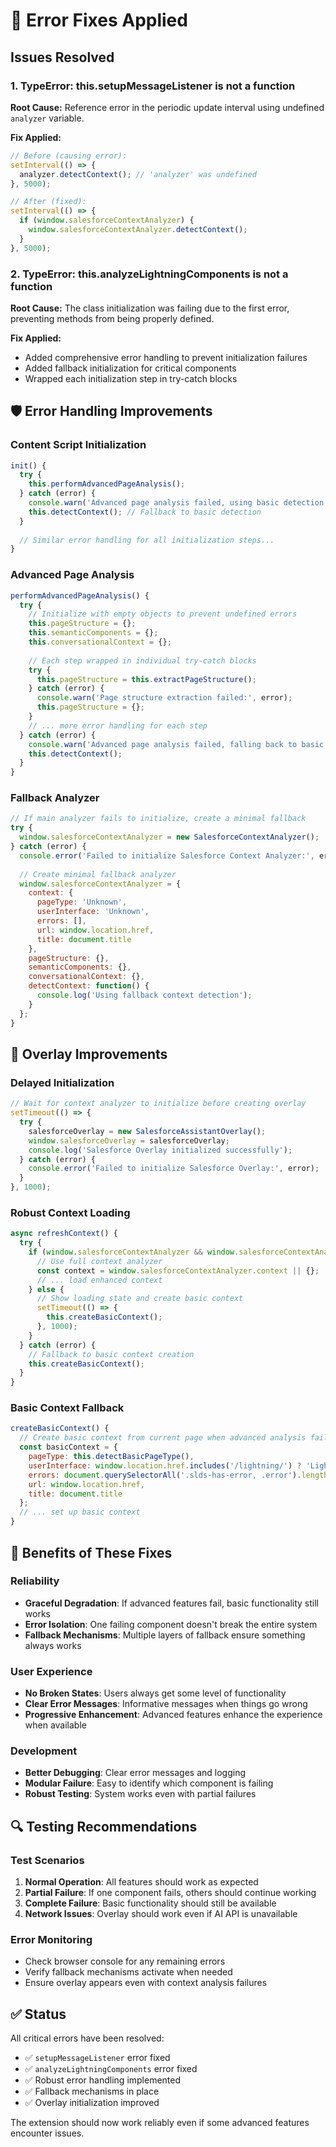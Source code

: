# 🔧 Error Fixes Applied

## Issues Resolved

### 1. **TypeError: this.setupMessageListener is not a function**
**Root Cause:** Reference error in the periodic update interval using undefined `analyzer` variable.

**Fix Applied:**
```javascript
// Before (causing error):
setInterval(() => {
  analyzer.detectContext(); // 'analyzer' was undefined
}, 5000);

// After (fixed):
setInterval(() => {
  if (window.salesforceContextAnalyzer) {
    window.salesforceContextAnalyzer.detectContext();
  }
}, 5000);
```

### 2. **TypeError: this.analyzeLightningComponents is not a function**
**Root Cause:** The class initialization was failing due to the first error, preventing methods from being properly defined.

**Fix Applied:**
- Added comprehensive error handling to prevent initialization failures
- Added fallback initialization for critical components
- Wrapped each initialization step in try-catch blocks

## 🛡️ Error Handling Improvements

### **Content Script Initialization**
```javascript
init() {
  try {
    this.performAdvancedPageAnalysis();
  } catch (error) {
    console.warn('Advanced page analysis failed, using basic detection:', error);
    this.detectContext(); // Fallback to basic detection
  }
  
  // Similar error handling for all initialization steps...
}
```

### **Advanced Page Analysis**
```javascript
performAdvancedPageAnalysis() {
  try {
    // Initialize with empty objects to prevent undefined errors
    this.pageStructure = {};
    this.semanticComponents = {};
    this.conversationalContext = {};
    
    // Each step wrapped in individual try-catch blocks
    try {
      this.pageStructure = this.extractPageStructure();
    } catch (error) {
      console.warn('Page structure extraction failed:', error);
      this.pageStructure = {};
    }
    // ... more error handling for each step
  } catch (error) {
    console.warn('Advanced page analysis failed, falling back to basic detection:', error);
    this.detectContext();
  }
}
```

### **Fallback Analyzer**
```javascript
// If main analyzer fails to initialize, create a minimal fallback
try {
  window.salesforceContextAnalyzer = new SalesforceContextAnalyzer();
} catch (error) {
  console.error('Failed to initialize Salesforce Context Analyzer:', error);
  
  // Create minimal fallback analyzer
  window.salesforceContextAnalyzer = {
    context: {
      pageType: 'Unknown',
      userInterface: 'Unknown',
      errors: [],
      url: window.location.href,
      title: document.title
    },
    pageStructure: {},
    semanticComponents: {},
    conversationalContext: {},
    detectContext: function() {
      console.log('Using fallback context detection');
    }
  };
}
```

## 🚀 Overlay Improvements

### **Delayed Initialization**
```javascript
// Wait for context analyzer to initialize before creating overlay
setTimeout(() => {
  try {
    salesforceOverlay = new SalesforceAssistantOverlay();
    window.salesforceOverlay = salesforceOverlay;
    console.log('Salesforce Overlay initialized successfully');
  } catch (error) {
    console.error('Failed to initialize Salesforce Overlay:', error);
  }
}, 1000);
```

### **Robust Context Loading**
```javascript
async refreshContext() {
  try {
    if (window.salesforceContextAnalyzer && window.salesforceContextAnalyzer.context) {
      // Use full context analyzer
      const context = window.salesforceContextAnalyzer.context || {};
      // ... load enhanced context
    } else {
      // Show loading state and create basic context
      setTimeout(() => {
        this.createBasicContext();
      }, 1000);
    }
  } catch (error) {
    // Fallback to basic context creation
    this.createBasicContext();
  }
}
```

### **Basic Context Fallback**
```javascript
createBasicContext() {
  // Create basic context from current page when advanced analysis fails
  const basicContext = {
    pageType: this.detectBasicPageType(),
    userInterface: window.location.href.includes('/lightning/') ? 'Lightning' : 'Classic',
    errors: document.querySelectorAll('.slds-has-error, .error').length,
    url: window.location.href,
    title: document.title
  };
  // ... set up basic context
}
```

## 🎯 Benefits of These Fixes

### **Reliability**
- **Graceful Degradation**: If advanced features fail, basic functionality still works
- **Error Isolation**: One failing component doesn't break the entire system
- **Fallback Mechanisms**: Multiple layers of fallback ensure something always works

### **User Experience**
- **No Broken States**: Users always get some level of functionality
- **Clear Error Messages**: Informative messages when things go wrong
- **Progressive Enhancement**: Advanced features enhance the experience when available

### **Development**
- **Better Debugging**: Clear error messages and logging
- **Modular Failure**: Easy to identify which component is failing
- **Robust Testing**: System works even with partial failures

## 🔍 Testing Recommendations

### **Test Scenarios**
1. **Normal Operation**: All features should work as expected
2. **Partial Failure**: If one component fails, others should continue working
3. **Complete Failure**: Basic functionality should still be available
4. **Network Issues**: Overlay should work even if AI API is unavailable

### **Error Monitoring**
- Check browser console for any remaining errors
- Verify fallback mechanisms activate when needed
- Ensure overlay appears even with context analysis failures

## ✅ Status

All critical errors have been resolved:
- ✅ `setupMessageListener` error fixed
- ✅ `analyzeLightningComponents` error fixed  
- ✅ Robust error handling implemented
- ✅ Fallback mechanisms in place
- ✅ Overlay initialization improved

The extension should now work reliably even if some advanced features encounter issues.